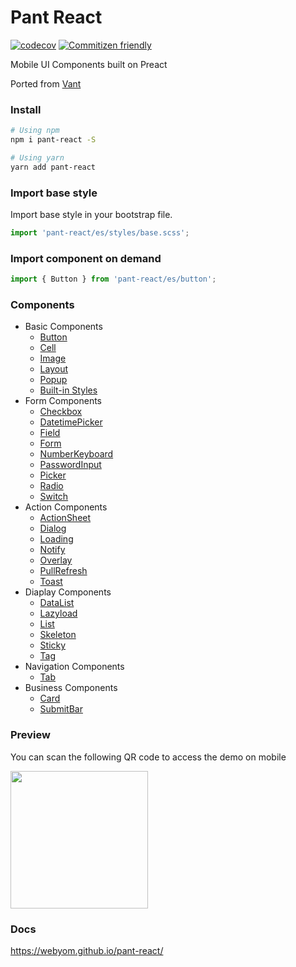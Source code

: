 # Pant React

[![codecov](https://codecov.io/gh/webyom/pant-react/branch/master/graph/badge.svg)](https://codecov.io/gh/webyom/pant-react)
[![Commitizen friendly](https://img.shields.io/badge/commitizen-friendly-brightgreen.svg)](http://commitizen.github.io/cz-cli/)

Mobile UI Components built on Preact

Ported from [Vant](https://github.com/youzan/vant)

### Install

```bash
# Using npm
npm i pant-react -S

# Using yarn
yarn add pant-react
```

### Import base style

Import base style in your bootstrap file.

```js
import 'pant-react/es/styles/base.scss';
```

### Import component on demand

```js
import { Button } from 'pant-react/es/button';
```

### Components

- Basic Components
  - [Button](https://webyom.github.io/pant-react/#/components/button)
  - [Cell](https://webyom.github.io/pant-react/#/components/cell)
  - [Image](https://webyom.github.io/pant-react/#/components/img)
  - [Layout](https://webyom.github.io/pant-react/#/components/layout)
  - [Popup](https://webyom.github.io/pant-react/#/components/popup)
  - [Built-in Styles](https://webyom.github.io/pant-react/#/components/styles)
- Form Components
  - [Checkbox](https://webyom.github.io/pant-react/#/components/checkbox)
  - [DatetimePicker](https://webyom.github.io/pant-react/#/components/datetime-picker)
  - [Field](https://webyom.github.io/pant-react/#/components/field)
  - [Form](https://webyom.github.io/pant-react/#/components/form)
  - [NumberKeyboard](https://webyom.github.io/pant-react/#/components/number-keyboard)
  - [PasswordInput](https://webyom.github.io/pant-react/#/components/password-input)
  - [Picker](https://webyom.github.io/pant-react/#/components/picker)
  - [Radio](https://webyom.github.io/pant-react/#/components/radio)
  - [Switch](https://webyom.github.io/pant-react/#/components/switch)
- Action Components
  - [ActionSheet](https://webyom.github.io/pant-react/#/components/action-sheet)
  - [Dialog](https://webyom.github.io/pant-react/#/components/dialog)
  - [Loading](https://webyom.github.io/pant-react/#/components/loading)
  - [Notify](https://webyom.github.io/pant-react/#/components/notify)
  - [Overlay](https://webyom.github.io/pant-react/#/components/overlay)
  - [PullRefresh](https://webyom.github.io/pant-react/#/components/pull-refresh)
  - [Toast](https://webyom.github.io/pant-react/#/components/toast)
- Diaplay Components
  - [DataList](https://webyom.github.io/pant-react/#/components/data-list)
  - [Lazyload](https://webyom.github.io/pant-react/#/components/lazyload)
  - [List](https://webyom.github.io/pant-react/#/components/list)
  - [Skeleton](https://webyom.github.io/pant-react/#/components/skeleton)
  - [Sticky](https://webyom.github.io/pant-react/#/components/sticky)
  - [Tag](https://webyom.github.io/pant-react/#/components/tag)
- Navigation Components
  - [Tab](https://webyom.github.io/pant-react/#/components/tab)
- Business Components
  - [Card](https://webyom.github.io/pant-react/#/components/card)
  - [SubmitBar](https://webyom.github.io/pant-react/#/components/submit-bar)

### Preview

You can scan the following QR code to access the demo on mobile

<img src="https://webyom.github.io/pant-react/assets/qr-code.png" width="220" height="220" />

### Docs

https://webyom.github.io/pant-react/
